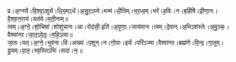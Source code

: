 

  
प्र।अ॒ग्नये॑।वि॒श्व॒ऽशुचे॑।धि॒य॒म्ऽधे॑।अ॒सु॒र॒ऽघ्ने।मन्म॑।धी॒तिम्।भ॒र॒ध्व॒म्।भरे॑।ह॒विः।न।ब॒र्हिषि॑।प्री॒णा॒नः।वै॒श्वा॒न॒राय॑।यत॑ये।म॒ती॒नाम्॥  
त्वम्।अ॒ग्ने॒।शो॒चिषा॑।शोशु॑चानः।आ।रोद॑सी॒ इति॑।अ॒पृ॒णाः॒।जाय॑मानः।त्वम्।दे॒वान्।अ॒भिऽश॑स्तेः।अ॒मु॒ञ्चः॒।वैश्वा॑नर।जा॒त॒ऽवे॒दः॒।म॒हि॒ऽत्वा॥  
जा॒तः।यत्।अ॒ग्ने॒।भुव॑ना।वि।अख्यः॑।प॒शून्।न।गो॒पाः।इर्यः॑।परि॑ऽज्मा।वैश्वा॑नर।ब्रह्म॑णे।वि॒न्द॒।गा॒तुम्।यू॒यम्।पा॒त॒।स्व॒स्तिऽभिः॑।सदा॑।नः॒॥  
